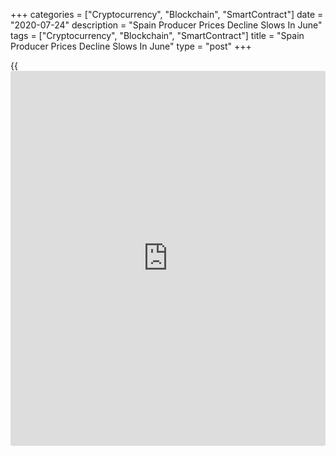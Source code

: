 +++
categories = ["Cryptocurrency", "Blockchain", "SmartContract"]
date = "2020-07-24"
description = "Spain Producer Prices Decline Slows In June"
tags = ["Cryptocurrency", "Blockchain", "SmartContract"]
title = "Spain Producer Prices Decline Slows In June"
type = "post"
+++

{{<iframe id="large-banner" src="https://www.bounty.group/#slide=15.0" width="100%" height="600" scrolling="no" style="border: 0px solid rgb(216, 221, 230); border-radius: 3px;">}}

Spain's producer prices declined at a softer pace in June, data from the
statistical office INE showed on Friday.

The producer prices index fell 6.1 percent year-on-year in June,
following an 8.8 percent decline in May.

Excluding energy, producer price decreased 0.9 percent in June, same as
seen in the previous month.

Prices for energy declined 16.7 percent annually in June and
intermediate goods prices decreased 3.2 percent.

Meanwhile, non-durable consumer goods prices rose 0.5 percent.

On a monthly basis, producer prices increased 2.0 percent in June, after
a 0.4 percent decline in the prior month.

For comments and feedback [contact](https://www.playgroundfx.com/contact/): editorial@rtt[news](https://www.letsplayfx.com/blog/forex-news-website/).com

[Economic News][1]

 **What parts of the world are seeing the best (and worst) economic
performances lately? Click[here][2] to check out our [Econ Scorecard][2]
and find out! See up-to-the-moment [ranking](https://www.playgroundfx.com/blog/crypto-exchange-ranking/)s for the best and worst
performers in [GDP][3], [unemployment rate][4], [inflation][5] and much
more.**

   1. www.rtt[news](https://www.letsplayfx.com/blog/forex-news-website/).com/Content/EconomicNews.aspx
   2. www.rtt[news](https://www.letsplayfx.com/blog/forex-news-website/).com/economic-scorecard/world-rank/unemployment-rate/highest-performance.aspx
   3. www.rtt[news](https://www.letsplayfx.com/blog/forex-news-website/).com/economic-scorecard/world-rank/GDP/highest-performance.aspx
   4. www.rtt[news](https://www.letsplayfx.com/blog/forex-news-website/).com/economic-scorecard/world-rank/unemployment-rate/lowest-performance.aspx
   5. www.rtt[news](https://www.letsplayfx.com/blog/forex-news-website/).com/economic-scorecard/world-rank/CPI/highest-performance.aspx